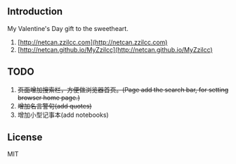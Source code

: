 ## Introduction
My Valentine's Day gift to the sweetheart.

1. [http://netcan.zzilcc.com](http://netcan.zzilcc.com)
2. [http://netcan.github.io/MyZzilcc](http://netcan.github.io/MyZzilcc)

## TODO
1. ~~页面增加搜索栏，方便做浏览器首页。(Page add the search bar, for setting browser home page.)~~
2. ~~增加名言警句(add quotes)~~
3. 增加小型记事本(add notebooks)

## License
MIT
